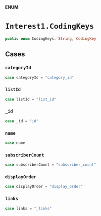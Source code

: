 **ENUM**

# `Interest1.CodingKeys`

```swift
public enum CodingKeys: String, CodingKey
```

## Cases
### `categoryId`

```swift
case categoryId = "category_id"
```

### `listId`

```swift
case listId = "list_id"
```

### `_id`

```swift
case _id = "id"
```

### `name`

```swift
case name
```

### `subscriberCount`

```swift
case subscriberCount = "subscriber_count"
```

### `displayOrder`

```swift
case displayOrder = "display_order"
```

### `links`

```swift
case links = "_links"
```
